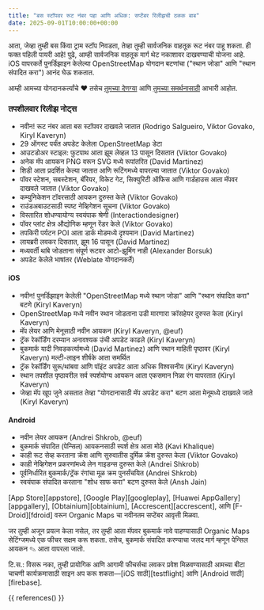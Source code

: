 ```yaml
---
title: "बस स्टॉपवर रूट नंबर पहा आणि अधिक: सप्टेंबर रिलीझची ठळक बाब"
date: 2025-09-01T10:00:00+00:00
---
```


आता, जेव्हा तुम्ही बस किंवा ट्राम स्टॉप निवडता, तेव्हा तुम्ही सार्वजनिक वाहतूक रूट नंबर पाहू शकता. ही फक्त पहिली पायरी आहे! पुढे, आम्ही सार्वजनिक वाहतूक मार्ग थेट नकाशावर दाखवण्याची योजना आहे. iOS वापरकर्ते पुनर्डिझाइन केलेल्या OpenStreetMap योगदान बटणांचा ("स्थान जोडा" आणि "स्थान संपादित करा") आनंद घेऊ शकतात.

आम्ही आमच्या योगदानकर्त्यांचे ❤️ तसेच [तुमच्या देणग्या](@/donate/index.md) आणि [तुमच्या समर्थनासाठी](@/contribute/index.md) आभारी आहोत.

### तपशीलवार रिलीझ नोट्स

- नवीन! रूट नंबर आता बस स्टॉपवर दाखवले जातात (Rodrigo Salgueiro, Viktor Govako, Kiryl Kaveryn)
- 29 ऑगस्ट पर्यंत अपडेट केलेला OpenStreetMap डेटा
- आउटडोअर स्टाइल: फुटपाथ आता झूम लेव्हल 13 पासून दिसतात (Viktor Govako)
- अनेक मॅप आयकन PNG वरून SVG मध्ये रूपांतरित (David Martinez)
- शिडी आता प्रदर्शित केल्या जातात आणि रूटिंगमध्ये वापरल्या जातात (Viktor Govako)
- पॉवर स्टेशन, सबस्टेशन, बॅरियर, विकेट गेट, सिक्युरिटी ऑफिस आणि गार्डहाउस आता मॅपवर दाखवले जातात (Viktor Govako)
- कम्युनिकेशन टॉवरसाठी आयकन दुरुस्त केले (Viktor Govako)
- राउंडअबाउटसाठी स्पष्ट नेव्हिगेशन सूचना (Viktor Govako)
- विस्तारित शोधण्यायोग्य स्वयंपाक श्रेणी (Interactiondesigner)
- पॉवर प्लांट क्षेत्र औद्योगिक म्हणून रेंडर केले (Viktor Govako)
- तपकिरी पर्यटन POI आता डार्क मोडमध्ये दृश्यमान (David Martinez)
- लायब्ररी लवकर दिसतात, झूम 16 पासून (David Martinez)
- मध्यवर्ती थांबे जोडताना संपूर्ण रूटवर आटो-झूमिंग नाही (Alexander Borsuk)
- अपडेट केलेले भाषांतर (Weblate योगदानकर्ते)

#### iOS
- नवीन! पुनर्डिझाइन केलेली "OpenStreetMap मध्ये स्थान जोडा" आणि "स्थान संपादित करा" बटणे (Kiryl Kaveryn)
- OpenStreetMap मध्ये नवीन स्थान जोडताना उडी मारणारा क्रॉसहेयर दुरुस्त केला (Kiryl Kaveryn)
- मॅप लेयर आणि मेनूसाठी नवीन आयकन (Kiryl Kaveryn, @euf)
- ट्रॅक रेकॉर्डिंग दरम्यान अनावश्यक उंची अपडेट काढले (Kiryl Kaveryn)
- बुकमार्क यादी निवडकर्त्यामध्ये (David Martinez) आणि स्थान माहिती पृष्ठावर (Kiryl Kaveryn) मल्टी-लाइन शीर्षके आता समर्थित
- ट्रॅक रेकॉर्डिंग सुरू/थांबवा आणि पॉइंट अपडेट आता अधिक विश्वसनीय (Kiryl Kaveryn)
- स्थान तपशील पृष्ठावरील सर्व स्पर्शयोग्य आयकन आता एकसमान निळा रंग वापरतात (Kiryl Kaveryn)
- जेव्हा मॅप खूप जुने असतात तेव्हा "योगदानासाठी मॅप अपडेट करा" बटण आता मेनूमध्ये दाखवले जाते (Kiryl Kaveryn)

#### Android
- नवीन लेयर आयकन (Andrei Shkrob, @euf)
- बुकमार्क संपादित (पेन्सिल) आयकनसाठी स्पर्श क्षेत्र आता मोठे (Kavi Khalique)
- काही रूट सेव्ह करताना क्रॅश आणि सुरुवातीस दुर्मिळ क्रॅश दुरुस्त केला (Viktor Govako)
- काही नेव्हिगेशन प्रकरणांमध्ये लेन गाइडन्स दुरुस्त केले (Andrei Shkrob)
- पूर्वनिर्धारित बुकमार्क/ट्रॅक रंगांचा मूळ क्रम पुनर्संचयित (Andrei Shkrob)
- स्वयंपाक संपादित करताना "शोध साफ करा" बटण दुरुस्त केले (Ansh Jain)

[App Store][appstore], [Google Play][googleplay], [Huawei AppGallery][appgallery], [Obtainium][obtainium], [Accrescent][accrescent], आणि [F-Droid][fdroid] वरून Organic Maps चा नवीनतम सप्टेंबर आवृत्ती मिळवा.

जर तुम्ही अजून प्रयत्न केला नसेल, तर तुम्ही आता मॅपवर बुकमार्क नावे पाहण्यासाठी Organic Maps सेटिंग्जमध्ये एक फीचर सक्षम करू शकता. तसेच, बुकमार्क संपादित करण्याचा जलद मार्ग म्हणून पेन्सिल आयकन ✎ आता वापरला जातो.

टि.स.: विसरू नका, तुम्ही प्रायोगिक आणि आगामी फीचर्सचा लवकर प्रवेश मिळवण्यासाठी आमच्या बीटा चाचणी कार्यक्रमासाठी साइन अप करू शकता—[iOS साठी][testflight] आणि [Android साठी][firebase].

{{ references() }}
